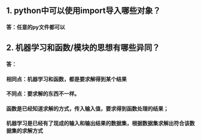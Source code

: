 ## 1. python中可以使用import导入哪些对象？

#### 答：任意的py文件都可以

## 2. 机器学习和函数/模块的思想有哪些异同？

#### 答：
#### 相同点：机器学习和函数，都是要求解得到某个结果
#### 不同点：要求解的东西不一样。
#### 函数是已经知道求解的方式，传入输入值，要求得到函数处理的结果；
#### 机器学习是已经有了现成的输入和输出结果的数据集，根据数据集求解出符合该数据集的求解方式